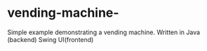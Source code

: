 # vending-machine-
Simple example demonstrating a vending machine.
Written in Java (backend) Swing UI(frontend)
